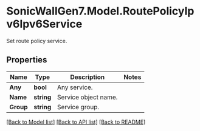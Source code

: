 # SonicWallGen7.Model.RoutePolicyIpv6Ipv6Service
Set route policy service.

## Properties

Name | Type | Description | Notes
------------ | ------------- | ------------- | -------------
**Any** | **bool** | Any service. | 
**Name** | **string** | Service object name. | 
**Group** | **string** | Service group. | 

[[Back to Model list]](../README.md#documentation-for-models) [[Back to API list]](../README.md#documentation-for-api-endpoints) [[Back to README]](../README.md)

